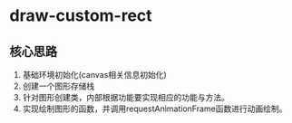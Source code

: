 # draw-custom-rect

## 核心思路

1. 基础环境初始化(canvas相关信息初始化)
2. 创建一个图形存储栈
3. 针对图形创建类，内部根据功能要实现相应的功能与方法。
4. 实现绘制图形的函数，并调用requestAnimationFrame函数进行动画绘制。
